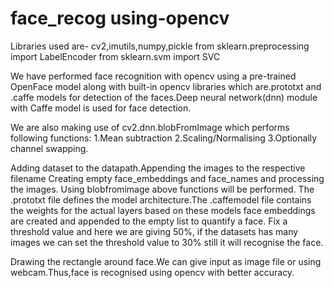 # face_recog using-opencv
Libraries used are- cv2,imutils,numpy,pickle
from sklearn.preprocessing import LabelEncoder
from sklearn.svm import SVC

We have performed face recognition with opencv using a pre-trained OpenFace model along with built-in opencv libraries which are.prototxt and .caffe models for detection of the faces.Deep neural network(dnn) module with Caffe model is used for face detection.

We are also making use of cv2.dnn.blobFromImage which performs following functions:
1.Mean subtraction
2.Scaling/Normalising
3.Optionally channel swapping.

Adding dataset to the datapath.Appending the images to the respective filename
Creating empty face_embeddings and face_names and processing the images. Using blobfromimage above functions will be performed.
The .prototxt file defines the model architecture.The .caffemodel file contains the weights for the actual layers based on these models face embeddings are created and appended to the empty list to quantify a face.
Fix a threshold value and here we are giving 50%, if the datasets has many images we can set the threshold value to 30% still it will recognise the face.

Drawing the rectangle around face.We can give input as image file or using webcam.Thus,face is recognised using opencv with better accuracy. 


